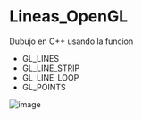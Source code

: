 # Lineas_OpenGL
Dubujo en C++ usando la funcion
  * GL_LINES
  * GL_LINE_STRIP
  * GL_LINE_LOOP
  * GL_POINTS



![image](https://user-images.githubusercontent.com/68248983/209741678-fc24598a-211b-4aa9-85b6-ced1de3f8eba.png)
